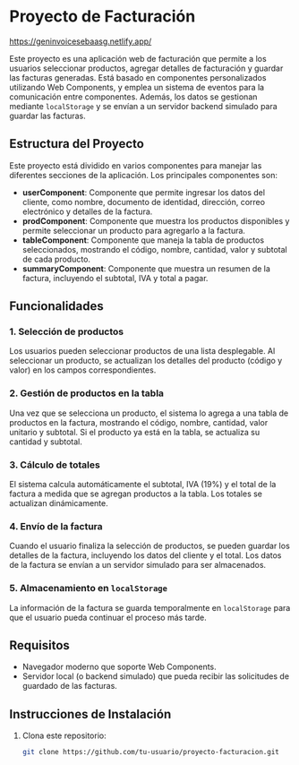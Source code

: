 # Proyecto de Facturación

https://geninvoicesebaasg.netlify.app/

Este proyecto es una aplicación web de facturación que permite a los usuarios seleccionar productos, agregar detalles de facturación y guardar las facturas generadas. Está basado en componentes personalizados utilizando Web Components, y emplea un sistema de eventos para la comunicación entre componentes. Además, los datos se gestionan mediante `localStorage` y se envían a un servidor backend simulado para guardar las facturas.

## Estructura del Proyecto

Este proyecto está dividido en varios componentes para manejar las diferentes secciones de la aplicación. Los principales componentes son:

- **userComponent**: Componente que permite ingresar los datos del cliente, como nombre, documento de identidad, dirección, correo electrónico y detalles de la factura.
- **prodComponent**: Componente que muestra los productos disponibles y permite seleccionar un producto para agregarlo a la factura.
- **tableComponent**: Componente que maneja la tabla de productos seleccionados, mostrando el código, nombre, cantidad, valor y subtotal de cada producto.
- **summaryComponent**: Componente que muestra un resumen de la factura, incluyendo el subtotal, IVA y total a pagar.

## Funcionalidades

### 1. Selección de productos

Los usuarios pueden seleccionar productos de una lista desplegable. Al seleccionar un producto, se actualizan los detalles del producto (código y valor) en los campos correspondientes.

### 2. Gestión de productos en la tabla

Una vez que se selecciona un producto, el sistema lo agrega a una tabla de productos en la factura, mostrando el código, nombre, cantidad, valor unitario y subtotal. Si el producto ya está en la tabla, se actualiza su cantidad y subtotal.

### 3. Cálculo de totales

El sistema calcula automáticamente el subtotal, IVA (19%) y el total de la factura a medida que se agregan productos a la tabla. Los totales se actualizan dinámicamente.

### 4. Envío de la factura

Cuando el usuario finaliza la selección de productos, se pueden guardar los detalles de la factura, incluyendo los datos del cliente y el total. Los datos de la factura se envían a un servidor simulado para ser almacenados.

### 5. Almacenamiento en `localStorage`

La información de la factura se guarda temporalmente en `localStorage` para que el usuario pueda continuar el proceso más tarde.

## Requisitos

- Navegador moderno que soporte Web Components.
- Servidor local (o backend simulado) que pueda recibir las solicitudes de guardado de las facturas.

## Instrucciones de Instalación

1. Clona este repositorio:

   ```bash
   git clone https://github.com/tu-usuario/proyecto-facturacion.git

